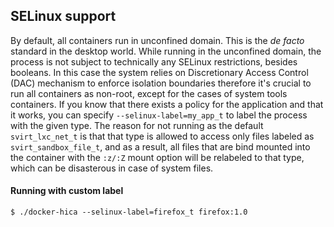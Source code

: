 SELinux support
---------------

By default, all containers run in unconfined domain. This is the *de facto* standard in the desktop world.
While running in the unconfined domain, the process is not subject to technically any SELinux restrictions, besides booleans.
In this case the system relies on Discretionary Access Control (DAC) mechanism to enforce isolation boundaries therefore it's crucial to
run all containers as non-root, except for the cases of system tools containers.
If you know that there exists a policy for the application and that it works, you can specify `--selinux-label=my_app_t` to label
the process with the given type.
The reason for not running as the default `svirt_lxc_net_t` is that that type is allowed to access only files labeled as `svirt_sandbox_file_t`, and as a result, all
files that are bind mounted into the container with the `:z/:Z` mount option will be relabeled to that type, which can be disasterous in case of system files.

#### Running with custom label

```
$ ./docker-hica --selinux-label=firefox_t firefox:1.0
```
